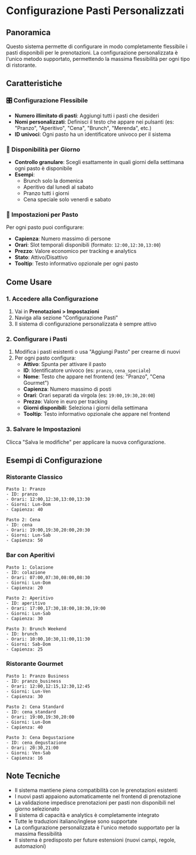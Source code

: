 # Configurazione Pasti Personalizzati

## Panoramica

Questo sistema permette di configurare in modo completamente flessibile i pasti disponibili per le prenotazioni. La configurazione personalizzata è l'unico metodo supportato, permettendo la massima flessibilità per ogni tipo di ristorante.

## Caratteristiche

### 🎛️ Configurazione Flessibile
- **Numero illimitato di pasti**: Aggiungi tutti i pasti che desideri
- **Nomi personalizzati**: Definisci il testo che appare nei pulsanti (es: "Pranzo", "Aperitivo", "Cena", "Brunch", "Merenda", etc.)
- **ID univoci**: Ogni pasto ha un identificatore univoco per il sistema

### 📅 Disponibilità per Giorno
- **Controllo granulare**: Scegli esattamente in quali giorni della settimana ogni pasto è disponibile
- **Esempi**:
  - Brunch solo la domenica
  - Aperitivo dal lunedì al sabato
  - Pranzo tutti i giorni
  - Cena speciale solo venerdì e sabato

### 🏪 Impostazioni per Pasto
Per ogni pasto puoi configurare:
- **Capienza**: Numero massimo di persone
- **Orari**: Slot temporali disponibili (formato: `12:00,12:30,13:00`)
- **Prezzo**: Valore economico per tracking e analytics
- **Stato**: Attivo/Disattivo
- **Tooltip**: Testo informativo opzionale per ogni pasto

## Come Usare

### 1. Accedere alla Configurazione
1. Vai in **Prenotazioni > Impostazioni**
2. Naviga alla sezione "Configurazione Pasti"
3. Il sistema di configurazione personalizzata è sempre attivo

### 2. Configurare i Pasti
1. Modifica i pasti esistenti o usa "Aggiungi Pasto" per crearne di nuovi
2. Per ogni pasto configura:
   - **Attivo**: Spunta per attivare il pasto
   - **ID**: Identificatore univoco (es: `pranzo`, `cena_speciale`)
   - **Nome**: Testo che appare nel frontend (es: "Pranzo", "Cena Gourmet")
   - **Capienza**: Numero massimo di posti
   - **Orari**: Orari separati da virgola (es: `19:00,19:30,20:00`)
   - **Prezzo**: Valore in euro per tracking
   - **Giorni disponibili**: Seleziona i giorni della settimana
   - **Tooltip**: Testo informativo opzionale che appare nel frontend

### 3. Salvare le Impostazioni
Clicca "Salva le modifiche" per applicare la nuova configurazione.

## Esempi di Configurazione

### Ristorante Classico
```
Pasto 1: Pranzo
- ID: pranzo
- Orari: 12:00,12:30,13:00,13:30
- Giorni: Lun-Dom
- Capienza: 40

Pasto 2: Cena  
- ID: cena
- Orari: 19:00,19:30,20:00,20:30
- Giorni: Lun-Sab
- Capienza: 50
```

### Bar con Aperitivi
```
Pasto 1: Colazione
- ID: colazione
- Orari: 07:00,07:30,08:00,08:30
- Giorni: Lun-Dom
- Capienza: 20

Pasto 2: Aperitivo
- ID: aperitivo
- Orari: 17:00,17:30,18:00,18:30,19:00
- Giorni: Lun-Sab
- Capienza: 30

Pasto 3: Brunch Weekend
- ID: brunch
- Orari: 10:00,10:30,11:00,11:30
- Giorni: Sab-Dom
- Capienza: 25
```

### Ristorante Gourmet
```
Pasto 1: Pranzo Business
- ID: pranzo_business
- Orari: 12:00,12:15,12:30,12:45
- Giorni: Lun-Ven
- Capienza: 30

Pasto 2: Cena Standard
- ID: cena_standard  
- Orari: 19:00,19:30,20:00
- Giorni: Lun-Dom
- Capienza: 40

Pasto 3: Cena Degustazione
- ID: cena_degustazione
- Orari: 20:30,21:00
- Giorni: Ven-Sab
- Capienza: 16
```

## Note Tecniche

- Il sistema mantiene piena compatibilità con le prenotazioni esistenti
- I nuovi pasti appaiono automaticamente nel frontend di prenotazione  
- La validazione impedisce prenotazioni per pasti non disponibili nel giorno selezionato
- Il sistema di capacità e analytics è completamente integrato
- Tutte le traduzioni italiano/inglese sono supportate
- La configurazione personalizzata è l'unico metodo supportato per la massima flessibilità
- Il sistema è predisposto per future estensioni (nuovi campi, regole, automazioni)
